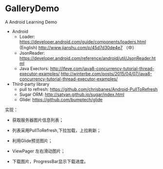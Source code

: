# GalleryDemo
A Android Learning Demo

- Android
    - Loader: https://developer.android.com/guide/components/loaders.html (English) http://www.jianshu.com/p/45d7d30de4e7 （中）
    - JsonReader: https://developer.android.com/reference/android/util/JsonReader.html
    - Java Exectors: http://ifeve.com/java8-concurrency-tutorial-thread-executor-examples/  http://winterbe.com/posts/2015/04/07/java8-concurrency-tutorial-thread-executor-examples/
- Third-party library
    - pull to refresh: https://github.com/chrisbanes/Android-PullToRefresh
    - Sugar ORM: http://satyan.github.io/sugar/index.html
    - Glide: https://github.com/bumptech/glide


实现：

- 获取服务器图片信息列表；

- 列表采用PullToRefresh,下拉加载，上拉刷新；

- 利用Glide预览图片；
- ViewPager 左右滑动图片；

- 下载图片，ProgressBar显示下载进度。
